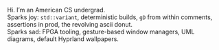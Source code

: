 Hi. I’m an American CS undergrad. \
Sparks joy: `std::variant`, deterministic builds, `gD` from within comments, assertions in prod, the revolving ascii donut.\
Sparks sad: FPGA tooling, gesture-based window managers, UML diagrams, default Hyprland wallpapers.
